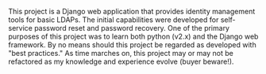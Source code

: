This project is a Django web application that provides identity management tools for basic LDAPs.  The initial capabilities were developed for self-service password reset and password recovery.  One of the primary purposes of this project was to learn both python (v2.x) and the Django web framework.  By no means should this project be regarded as developed with "best practices."  As time marches on, this project may or may not be refactored as my knowledge and experience evolve (buyer beware!). 
